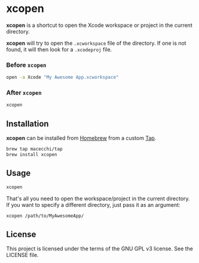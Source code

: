 # xcopen

__xcopen__ is a shortcut to open the Xcode workspace or project in the current directory.

__xcopen__ will try to open the `.xcworkspace` file of the directory. If one is not found, it will then look for a `.xcodeproj` file.


### Before `xcopen`

```bash
open -a Xcode "My Awesome App.xcworkspace"
```


### After `xcopen`

```bash
xcopen
```

## Installation

__xcopen__ can be installed from [Homebrew](http://brew.sh) from a custom [Tap](https://github.com/Homebrew/brew/blob/master/share/doc/homebrew/How-to-Create-and-Maintain-a-Tap.md#how-to-create-and-maintain-a-tap).

```bash
brew tap macecchi/tap
brew install xcopen
```


## Usage

```bash
xcopen
```

That's all you need to open the workspace/project in the current directory. If you want to specify a different directory, just pass it as an argument:

```bash
xcopen /path/to/MyAwesomeApp/
```


## License

This project is licensed under the terms of the GNU GPL v3 license. See the LICENSE file.